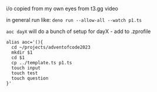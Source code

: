 i/o copied from my own eyes from t3.gg video

in general run like: `deno run --allow-all --watch p1.ts`

`aoc dayX` will do a bunch of setup for dayX - add to .zprofile
```
alias aoc='(){
  cd ~/projects/adventofcode2023
  mkdir $1
  cd $1
  cp ../template.ts p1.ts
  touch input
  touch test
  touch question
}'
```